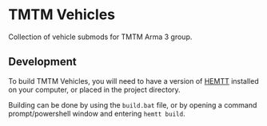 # TMTM Vehicles
Collection of vehicle submods for TMTM Arma 3 group.

## Development
To build TMTM Vehicles, you will need to have a version of [HEMTT](https://github.com/synixebrett/HEMTT) installed on your computer, or placed in the project directory.

Building can be done by using the `build.bat` file, or by opening a command prompt/powershell window and entering `hemtt build`.